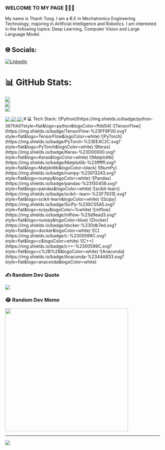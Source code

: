 
### WELCOME TO MY PAGE 👋👋👋
My name is Thanh Tung. I am a B.E in Mechatronics Engineering Technology, majoring in Artificial Intelligence and Robotics. I am interested in the following topics: Deep Learning, Computer Vision and Large Language Model.<br>

## 🌐 Socials:
[![LinkedIn](https://img.shields.io/badge/LinkedIn-%230077B5.svg?logo=linkedin&logoColor=white)](https://linkedin.com/in/hồ-thanh-tùng-7472b625a/) 

# 📊 GitHub Stats:
![](https://github-readme-stats.vercel.app/api?username=TunggTungg&theme=radical&hide_border=false&include_all_commits=false&count_private=true)<br/>
![](https://github-readme-streak-stats.herokuapp.com/?user=TunggTungg&theme=radical&hide_border=false)<br/>
![](https://github-readme-stats.vercel.app/api/top-langs/?username=TunggTungg&theme=radical&hide_border=false&include_all_commits=false&count_private=true&layout=compact)

<a href="https://github.com/TunggTungg/de_makeup">
  <!-- Change the `github-readme-stats.anuraghazra1.vercel.app` to `github-readme-stats.vercel.app`  -->
  <img align="center" src="https://github-readme-stats.anuraghazra1.vercel.app/api/pin/?username=TunggTungg&repo=de_makeup&theme=highcontrast" />
</a>
<a href="https://github.com/TunggTungg/image_retrieval">
  <!-- Change the `github-readme-stats.anuraghazra1.vercel.app` to `github-readme-stats.vercel.app`  -->
  <img align="center" src="https://github-readme-stats.anuraghazra1.vercel.app/api/pin/?username=TunggTungg&repo=image_retrieval&theme=radical" />
</a>    

<a href="https://github.com/TunggTungg/HandGesture">
  <!-- Change the `github-readme-stats.anuraghazra1.vercel.app` to `github-readme-stats.vercel.app`  -->
  <img align="center" src="https://github-readme-stats.anuraghazra1.vercel.app/api/pin/?username=TunggTungg&repo=HandGesture&theme=synthwave" />
</a>  
# 💻 Tech Stack:
![Python](https://img.shields.io/badge/python-3670A0?style=flat&logo=python&logoColor=ffdd54)
![TensorFlow](https://img.shields.io/badge/TensorFlow-%23FF6F00.svg?style=flat&logo=TensorFlow&logoColor=white)
![PyTorch](https://img.shields.io/badge/PyTorch-%23EE4C2C.svg?style=flat&logo=PyTorch&logoColor=white)
![Keras](https://img.shields.io/badge/Keras-%23D00000.svg?style=flat&logo=Keras&logoColor=white) ![Matplotlib](https://img.shields.io/badge/Matplotlib-%23ffffff.svg?style=flat&logo=Matplotlib&logoColor=black) ![NumPy](https://img.shields.io/badge/numpy-%23013243.svg?style=flat&logo=numpy&logoColor=white) ![Pandas](https://img.shields.io/badge/pandas-%23150458.svg?style=flat&logo=pandas&logoColor=white)  ![scikit-learn](https://img.shields.io/badge/scikit--learn-%23F7931E.svg?style=flat&logo=scikit-learn&logoColor=white) ![Scipy](https://img.shields.io/badge/SciPy-%230C55A5.svg?style=flat&logo=scipy&logoColor=%white)  ![mlflow](https://img.shields.io/badge/mlflow-%23d9ead3.svg?style=flat&logo=numpy&logoColor=blue) 
![Docker](https://img.shields.io/badge/docker-%230db7ed.svg?style=flat&logo=docker&logoColor=white) 
![C](https://img.shields.io/badge/c-%2300599C.svg?style=flat&logo=c&logoColor=white) ![C++](https://img.shields.io/badge/c++-%2300599C.svg?style=flat&logo=c%2B%2B&logoColor=white) ![Anaconda](https://img.shields.io/badge/Anaconda-%2344A833.svg?style=flat&logo=anaconda&logoColor=white) 


### ✍️ Random Dev Quote
![](https://quotes-github-readme.vercel.app/api?type=horizontal&theme=light)

### 😂 Random Dev Meme
<img src='https://randommeme-five.vercel.app/' style="height: 400px;"/>

---
[![](https://visitcount.itsvg.in/api?id=TunggTungg&icon=1&color=0)](https://visitcount.itsvg.in)

<!-- Proudly created with GPRM ( https://gprm.itsvg.in ) -->
